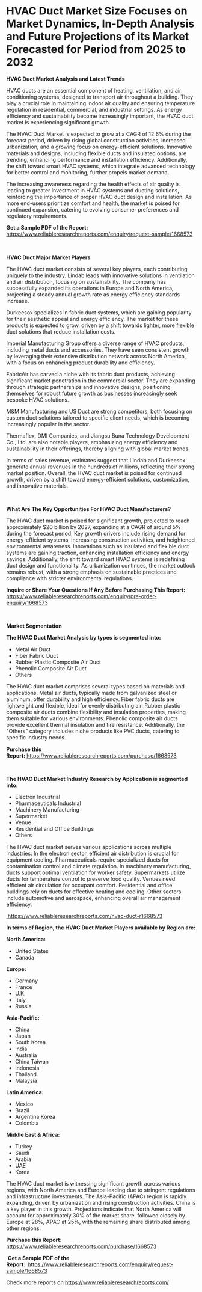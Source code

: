 <p><h1>HVAC Duct Market Size Focuses on Market Dynamics, In-Depth Analysis and Future Projections of its Market Forecasted for Period from 2025 to 2032</h1></p><p><strong>HVAC Duct Market Analysis and Latest Trends</strong></p>
<p><p>HVAC ducts are an essential component of heating, ventilation, and air conditioning systems, designed to transport air throughout a building. They play a crucial role in maintaining indoor air quality and ensuring temperature regulation in residential, commercial, and industrial settings. As energy efficiency and sustainability become increasingly important, the HVAC duct market is experiencing significant growth.</p><p>The HVAC Duct Market is expected to grow at a CAGR of 12.6% during the forecast period, driven by rising global construction activities, increased urbanization, and a growing focus on energy-efficient solutions. Innovative materials and designs, including flexible ducts and insulated options, are trending, enhancing performance and installation efficiency. Additionally, the shift toward smart HVAC systems, which integrate advanced technology for better control and monitoring, further propels market demand. </p><p>The increasing awareness regarding the health effects of air quality is leading to greater investment in HVAC systems and ducting solutions, reinforcing the importance of proper HVAC duct design and installation. As more end-users prioritize comfort and health, the market is poised for continued expansion, catering to evolving consumer preferences and regulatory requirements.</p></p>
<p><strong>Get a Sample PDF of the Report:&nbsp;</strong> <a href="https://www.reliableresearchreports.com/enquiry/request-sample/1668573?utm_campaign=2331&utm_medium=2&utm_source=Github&utm_content=ia&utm_term=18022025&utm_id=hvac-duct">https://www.reliableresearchreports.com/enquiry/request-sample/1668573</a></p>
<p>&nbsp;</p>
<p><strong>HVAC Duct Major Market Players</strong></p>
<p><p>The HVAC duct market consists of several key players, each contributing uniquely to the industry. Lindab leads with innovative solutions in ventilation and air distribution, focusing on sustainability. The company has successfully expanded its operations in Europe and North America, projecting a steady annual growth rate as energy efficiency standards increase.</p><p>Durkeesox specializes in fabric duct systems, which are gaining popularity for their aesthetic appeal and energy efficiency. The market for these products is expected to grow, driven by a shift towards lighter, more flexible duct solutions that reduce installation costs.</p><p>Imperial Manufacturing Group offers a diverse range of HVAC products, including metal ducts and accessories. They have seen consistent growth by leveraging their extensive distribution network across North America, with a focus on enhancing product durability and efficiency.</p><p>FabricAir has carved a niche with its fabric duct products, achieving significant market penetration in the commercial sector. They are expanding through strategic partnerships and innovative designs, positioning themselves for robust future growth as businesses increasingly seek bespoke HVAC solutions.</p><p>M&M Manufacturing and US Duct are strong competitors, both focusing on custom duct solutions tailored to specific client needs, which is becoming increasingly popular in the sector. </p><p>Thermaflex, DMI Companies, and Jiangsu Buna Technology Development Co., Ltd. are also notable players, emphasizing energy efficiency and sustainability in their offerings, thereby aligning with global market trends.</p><p>In terms of sales revenue, estimates suggest that Lindab and Durkeesox generate annual revenues in the hundreds of millions, reflecting their strong market position. Overall, the HVAC duct market is poised for continued growth, driven by a shift toward energy-efficient solutions, customization, and innovative materials.</p></p>
<p>&nbsp;</p>
<p><strong>What Are The Key Opportunities For HVAC Duct Manufacturers?</strong></p>
<p><p>The HVAC duct market is poised for significant growth, projected to reach approximately $20 billion by 2027, expanding at a CAGR of around 5% during the forecast period. Key growth drivers include rising demand for energy-efficient systems, increasing construction activities, and heightened environmental awareness. Innovations such as insulated and flexible duct systems are gaining traction, enhancing installation efficiency and energy savings. Additionally, the shift toward smart HVAC systems is redefining duct design and functionality. As urbanization continues, the market outlook remains robust, with a strong emphasis on sustainable practices and compliance with stricter environmental regulations.</p></p>
<p><strong>Inquire or Share Your Questions If Any Before Purchasing This Report:</strong> <a href="https://www.reliableresearchreports.com/enquiry/pre-order-enquiry/1668573?utm_campaign=2331&utm_medium=2&utm_source=Github&utm_content=ia&utm_term=18022025&utm_id=hvac-duct">https://www.reliableresearchreports.com/enquiry/pre-order-enquiry/1668573</a></p>
<p>&nbsp;</p>
<p><strong>Market Segmentation</strong></p>
<p><strong>The HVAC Duct Market Analysis by types is segmented into:</strong></p>
<p><ul><li>Metal Air Duct</li><li>Fiber Fabric Duct</li><li>Rubber Plastic Composite Air Duct</li><li>Phenolic Composite Air Duct</li><li>Others</li></ul></p>
<p><p>The HVAC duct market comprises several types based on materials and applications. Metal air ducts, typically made from galvanized steel or aluminum, offer durability and high efficiency. Fiber fabric ducts are lightweight and flexible, ideal for evenly distributing air. Rubber plastic composite air ducts combine flexibility and insulation properties, making them suitable for various environments. Phenolic composite air ducts provide excellent thermal insulation and fire resistance. Additionally, the "Others" category includes niche products like PVC ducts, catering to specific industry needs.</p></p>
<p><strong>Purchase this Report:&nbsp;</strong><a href="https://www.reliableresearchreports.com/purchase/1668573?utm_campaign=2331&utm_medium=2&utm_source=Github&utm_content=ia&utm_term=18022025&utm_id=hvac-duct">https://www.reliableresearchreports.com/purchase/1668573</a></p>
<p>&nbsp;</p>
<p><strong>The HVAC Duct Market Industry Research by Application is segmented into:</strong></p>
<p><ul><li>Electron Industrial</li><li>Pharmaceuticals Industrial</li><li>Machinery Manufacturing</li><li>Supermarket</li><li>Venue</li><li>Residential and Office Buildings</li><li>Others</li></ul></p>
<p><p>The HVAC duct market serves various applications across multiple industries. In the electron sector, efficient air distribution is crucial for equipment cooling. Pharmaceuticals require specialized ducts for contamination control and climate regulation. In machinery manufacturing, ducts support optimal ventilation for worker safety. Supermarkets utilize ducts for temperature control to preserve food quality. Venues need efficient air circulation for occupant comfort. Residential and office buildings rely on ducts for effective heating and cooling. Other sectors include automotive and aerospace, enhancing overall air management efficiency.</p></p>
<p><a href="https://www.reliableresearchreports.com/hvac-duct-r1668573?utm_campaign=2331&utm_medium=2&utm_source=Github&utm_content=ia&utm_term=18022025&utm_id=hvac-duct">&nbsp;https://www.reliableresearchreports.com/hvac-duct-r1668573</a></p>
<p><strong>In terms of Region, the HVAC Duct Market Players available by Region are:</strong></p>
<p>
    <p> <strong> North America: </strong>
        <ul>
            <li>United States</li>
            <li>Canada</li>
        </ul>
        </p> 
    <p> <strong> Europe: </strong>
        <ul>
            <li>Germany</li>
            <li>France</li>
            <li>U.K.</li>
            <li>Italy</li>
            <li>Russia</li>
        </ul>
        </p> 
    <p> <strong> Asia-Pacific: </strong>
        <ul>
            <li>China</li>
            <li>Japan</li>
            <li>South Korea</li>
            <li>India</li>
            <li>Australia</li>
            <li>China Taiwan</li>
            <li>Indonesia</li>
            <li>Thailand</li>
            <li>Malaysia</li>
        </ul>
        </p> 
    <p> <strong> Latin America: </strong>
        <ul>
            <li>Mexico</li>
            <li>Brazil</li>
            <li>Argentina Korea</li>
            <li>Colombia</li>
        </ul>
        </p> 
    <p> <strong> Middle East & Africa: </strong>
        <ul>
            <li>Turkey</li>
            <li>Saudi</li>
            <li>Arabia</li>
            <li>UAE</li>
            <li>Korea</li>
        </ul>
    </p>
    </p>
<p><p>The HVAC duct market is witnessing significant growth across various regions, with North America and Europe leading due to stringent regulations and infrastructure investments. The Asia-Pacific (APAC) region is rapidly expanding, driven by urbanization and rising construction activities. China is a key player in this growth. Projections indicate that North America will account for approximately 30% of the market share, followed closely by Europe at 28%, APAC at 25%, with the remaining share distributed among other regions.</p></p>
<p><strong>Purchase this Report: </strong><a href="https://www.reliableresearchreports.com/purchase/1668573?utm_campaign=2331&utm_medium=2&utm_source=Github&utm_content=ia&utm_term=18022025&utm_id=hvac-duct">https://www.reliableresearchreports.com/purchase/1668573</a></p>
<p>&nbsp;<strong>Get a Sample PDF of the Report:&nbsp;&nbsp;</strong><a href="https://www.reliableresearchreports.com/enquiry/request-sample/1668573?utm_campaign=2331&utm_medium=2&utm_source=Github&utm_content=ia&utm_term=18022025&utm_id=hvac-duct">https://www.reliableresearchreports.com/enquiry/request-sample/1668573</a></p>
<p><strong></strong></p>
<p>Check more reports on <a href="https://www.reliableresearchreports.com/?utm_campaign=2331&utm_medium=2&utm_source=Github&utm_content=ia&utm_term=18022025&utm_id=hvac-duct">https://www.reliableresearchreports.com/</a></p>